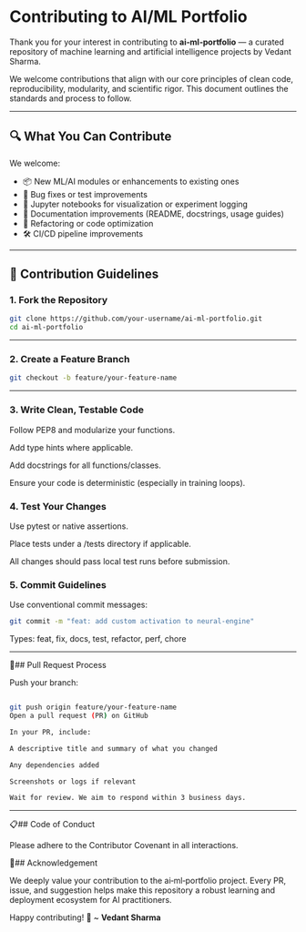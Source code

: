 # Contributing to AI/ML Portfolio

Thank you for your interest in contributing to **ai‑ml‑portfolio** — a curated repository of machine learning and artificial intelligence projects by Vedant Sharma.

We welcome contributions that align with our core principles of clean code, reproducibility, modularity, and scientific rigor. This document outlines the standards and process to follow.

---

## 🔍 What You Can Contribute

We welcome:

- 📦 New ML/AI modules or enhancements to existing ones
- 🐞 Bug fixes or test improvements
- 🧪 Jupyter notebooks for visualization or experiment logging
- 📘 Documentation improvements (README, docstrings, usage guides)
- 🧹 Refactoring or code optimization
- 🛠 CI/CD pipeline improvements

---

## 🧱 Contribution Guidelines

### 1. Fork the Repository

```bash
git clone https://github.com/your-username/ai-ml-portfolio.git
cd ai-ml-portfolio
```
----


### 2. Create a Feature Branch

```bash
git checkout -b feature/your-feature-name
```
----

### 3. Write Clean, Testable Code

Follow PEP8 and modularize your functions.

Add type hints where applicable.

Add docstrings for all functions/classes.

Ensure your code is deterministic (especially in training loops).

### 4. Test Your Changes

Use pytest or native assertions.

Place tests under a /tests directory if applicable.

All changes should pass local test runs before submission.

### 5. Commit Guidelines

Use conventional commit messages:

```bash
git commit -m "feat: add custom activation to neural-engine"
```
Types: feat, fix, docs, test, refactor, perf, chore

----

 🚀## Pull Request Process

Push your branch:

```bash

git push origin feature/your-feature-name
Open a pull request (PR) on GitHub

In your PR, include:

A descriptive title and summary of what you changed

Any dependencies added

Screenshots or logs if relevant

Wait for review. We aim to respond within 3 business days.
```
----

📋## Code of Conduct

Please adhere to the Contributor Covenant in all interactions.

🙏## Acknowledgement

We deeply value your contribution to the ai‑ml‑portfolio project. Every PR, issue, and suggestion helps make this repository a robust learning and deployment ecosystem for AI practitioners.

Happy contributing! 🚀
~ **Vedant Sharma**
